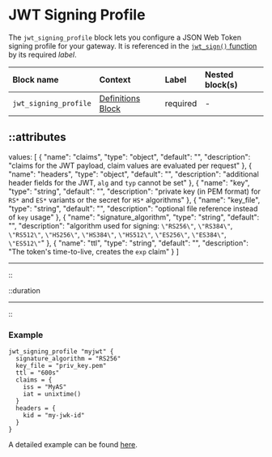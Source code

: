# JWT Signing Profile

The `jwt_signing_profile` block lets you configure a JSON Web Token signing
profile for your gateway. It is referenced in the [`jwt_sign()` function](../functions)
by its required _label_.

| Block name            | Context                                 | Label            | Nested block(s) |
|:----------------------|:----------------------------------------|:-----------------|:----------------|
| `jwt_signing_profile` | [Definitions Block](definitions)        | required         | -               |


::attributes
---
values: [
  {
    "name": "claims",
    "type": "object",
    "default": "",
    "description": "claims for the JWT payload, claim values are evaluated per request"
  },
  {
    "name": "headers",
    "type": "object",
    "default": "",
    "description": "additional header fields for the JWT, `alg` and `typ` cannot be set"
  },
  {
    "name": "key",
    "type": "string",
    "default": "",
    "description": "private key (in PEM format) for `RS*` and `ES*` variants or the secret for `HS*` algorithms"
  },
  {
    "name": "key_file",
    "type": "string",
    "default": "",
    "description": "optional file reference instead of `key` usage"
  },
  {
    "name": "signature_algorithm",
    "type": "string",
    "default": "",
    "description": "algorithm used for signing: `\"RS256\"`, `\"RS384\"`, `\"RS512\"`, `\"HS256\"`, `\"HS384\"`, `\"HS512\"`, `\"ES256\"`, `\"ES384\"`, `\"ES512\"`"
  },
  {
    "name": "ttl",
    "type": "string",
    "default": "",
    "description": "The token's time-to-live, creates the `exp` claim"
  }
]

---
::


::duration

---
::

### Example

```hcl
jwt_signing_profile "myjwt" {
  signature_algorithm = "RS256"
  key_file = "priv_key.pem"
  ttl = "600s"
  claims = {
    iss = "MyAS"
    iat = unixtime()
  }
  headers = {
    kid = "my-jwk-id"
  }
}
```

A detailed example can be found [here](https://github.com/avenga/couper-examples/blob/master/creating-jwt/README.md).
